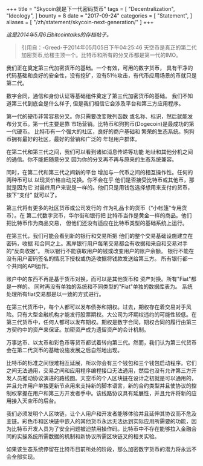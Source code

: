 +++
title = "Skycoin就是下一代密码货币"
tags = [
    "Decentralization",
    "Ideology",
]
bounty = 8
date = "2017-09-24"
categories = [
    "Statement",
]
aliases = [
	"/zh/statement/skycoin-next-generation/"
]
+++

*这是2014年5月6日bitcointalks的存档帖子。*

>引用自：-Greed-于2014年05月05日下午04:25:46
天空币是真正的第二代加密货币,给楼主顶一个。比特币和所有的分叉币都是第一代的IMO。

我们正在奠定第三代加密货币的基础。一个有效，可用的数字货币，
具有干净的代码基础和良好的安全性，没有挖矿，没有51％攻击，有代币应用场景的币就只是第二代。

数字合同，通信和身份认证等基础组件奠定了第三代加密货币的基础。
我们不知道第三代到底会是什么样子,
但是我们相信它会涉及平台和第三方应用程序。

第一代的硬币非常容易分叉。你只需要改变散列函数
或名称、标识，然后就能发布分叉币。第一代主要是靠
市场营销。比特币和狗狗币(Dogecoin)是最成功的第一代硬币。
比特币有一个强大的社区，良好的商户基础和
繁荣的生态系统。狗狗币拥有最好的社区，最好的营销和广泛的
年轻用户群体。

在第二代和第三代之间，我们可以看到诸如消息传递等功能
地址和其他分机之间的通信。你不能把随意分叉
因为你的分叉再不再与原来的生态系统兼容。

同时，在第二代和第三代之间新的平台
增加与一代币之间的相互操作性。任何的两种币可以
以现货价格自动兑换。你不会在乎
他们是否接受比特币或其他币，那就是因为它
对最终用户来说是一样的。他们只是用钱包选择想用来支付的货币，按下“支付”
就可以了。

第三代将有更多的社区货币或公司发行的
作为礼品卡的货币（“小帐篷”专用货币）。在
第二代数字货币，华尔街和银行把
比特币当作是黄金一样的商品。他们把比特币作为商品交易，
但他们还没有适应在比特币类型的基础系统上运行。

在第三代，我们可能会看到新的银行和交易所把
他们的整个交易基础设施建立在密码，收据
和合同之上。离岸银行用户每笔交易都会有收据和来自和交易对手的"反向收据"。
所以银行不能窃取用户的钱或改变用户的账户余额。
银行不能在没有用户密码签名的情况下授权或伪造收据将钱款发送给第三方。
所有银行都一个共同的API运作。

账户中的东西不再是基于货币对换，而可以是其他货币和
资产对换。所有"Fiat"都是一样的。
同时再没有单独的系统和不同类型的"Fiat"单独的数据库表为。
系统处理所有fiat交易都是以一致的方式进行。

在第三代货币中，每个人都可以发布债券和期权。过去，期权存在着交易对手风险。只有大型金融机构才能发行股票期权。大公司为坏期权违约的可能性较低。在第三代货币中，任何人都可以发布期权。期权是数字合同，期权合同的履行由第三方契约中的资产来保证。加密资产成为遗留资产的会计机制。

万事达币、以太币和彩色币等货币都试着转向第三代。然而，我们认为第三代货币会在第二代货币的基础设施发展之后自然地出现。

比特币的标准之间很难相互延展，所以你会有三个钱包和三个钱包启动程序。它们之间无法通用，交易之间和应用程序编程接口无法通用，然后也没有允许第三方开发人员推动协议演进的路线图。天空币的个人区块链在设计之初就是可以通用的，并且允许用户单独更新节点用来支持新的脚本语言，新的合约类型并且使协议的控制权掌握在用户和第三方开发者手中。该线路协议具有延展性，并且允许将新的应用接入天空币的后台。

我们必须发明个人区块链，让个人用户和开发者能够体验并且延伸其协议而不危及主链。彩色币和区块链中嵌入的其他货币永远无法达到实际应用所需要的功能，因为比特币开发人员为了安全问题被迫禁用操作码。比特币中不存在能够拉入金融合同的实操系统所需数据的机制和新协议所需区块链叉的相关实验。

如果该生态系统停留在比特币目前所处的阶段，那么加密数字货币的潜力将永远不会全部实现。
